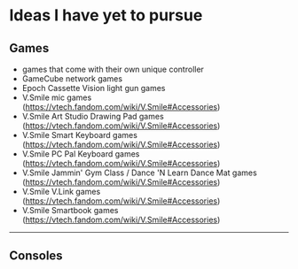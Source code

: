 # Ideas I have yet to pursue

## Games

- games that come with their own unique controller
- GameCube network games
- Epoch Cassette Vision light gun games
- V.Smile mic games (https://vtech.fandom.com/wiki/V.Smile#Accessories)
- V.Smile Art Studio Drawing Pad games (https://vtech.fandom.com/wiki/V.Smile#Accessories)
- V.Smile Smart Keyboard games (https://vtech.fandom.com/wiki/V.Smile#Accessories)
- V.Smile PC Pal Keyboard games (https://vtech.fandom.com/wiki/V.Smile#Accessories)
- V.Smile Jammin' Gym Class / Dance 'N Learn Dance Mat games (https://vtech.fandom.com/wiki/V.Smile#Accessories)
- V.Smile V.Link games (https://vtech.fandom.com/wiki/V.Smile#Accessories)
- V.Smile Smartbook games (https://vtech.fandom.com/wiki/V.Smile#Accessories)

---

## Consoles
